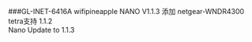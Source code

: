###GL-INET-6416A wifipineapple NANO V1.1.3
添加 netgear-WNDR4300 tetra支持 1.1.2<br>
Nano Update to 1.1.3
